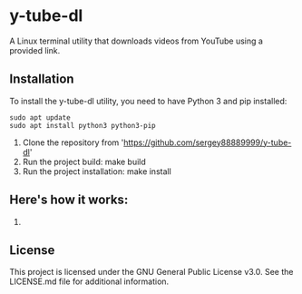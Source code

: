 # y-tube-dl
A Linux terminal utility that downloads videos from YouTube using a provided link.

##  Installation

To install the y-tube-dl utility, you need to have Python 3 and pip installed:
    
    sudo apt update
    sudo apt install python3 python3-pip

1. Clone the repository from 'https://github.com/sergey88889999/y-tube-dl'
2. Run the project build: make build
3. Run the project installation: make install


## Here's how it works:

1.

##  License
This project is licensed under the GNU General Public License v3.0. See the LICENSE.md file for additional information.

